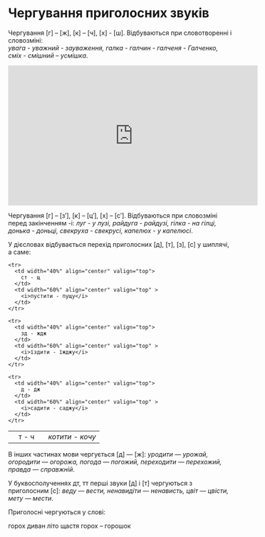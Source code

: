 # Чергування приголосних звуків

Чергування [<span class="p1">г</span>] – [<span class="p1">ж</span>], [<span class="p1">к</span>] – [<span class="p1">ч</span>], [<span class="p1">х</span>] - [<span class="p1">ш</span>]. Вiдбуваються при словотвореннi i словозмiнi:<br>*увага - уважний - зауваження, галка - галчин - галченя - Галченко, смiх - смiшний – усмiшка*.

<div class="fluidMedia">
<iframe align="center" width="560" height="315" src="https://www.youtube.com/embed/4pyiOJhQJrY" frameborder="0" allowfullscreen></iframe>
</div>
<div class="popup">
</div>

Чергування [<span class="p1">г</span>] – [<span class="p1">з′</span>], [<span class="p1">к</span>] – [<span class="p1">ц′</span>], [<span class="p1">х</span>] – [<span class="p1">с′</span>]. Вiдбуваються при словозмiнi перед закiнченням <span class="p1">-i</span>: *луг - у лузi, райдуга - райдузi, гiлка - на гiлцi, донька - доньцi, свекруха - свекрусi, капелюх - у капелюсi*.

У дiєсловах вiдбувається перехiд приголосних [<span class="p1">д</span>], [<span class="p1">т</span>], [<span class="p1">з</span>], [<span class="p1">с</span>] у шиплячi, а саме:


<table style="width: 55%;" align="center">
  <body>
    <tr>
      <td width="40%" align="center" valign="top">
        т - ч
      </td>
      <td width="60%" align="center" valign="top" >
        <i>котити - кочу</i>
      </td>
    </tr>

    <tr>
      <td width="40%" align="center" valign="top">
        ст - щ
      </td>
      <td width="60%" align="center" valign="top" >
        <i>пустити - пущу</i>
      </td>
    </tr>

    <tr>
      <td width="40%" align="center" valign="top">
        зд - ждж
      </td>
      <td width="60%" align="center" valign="top" >
        <i>їздити - їжджу</i>
      </td>
    </tr>

    <tr>
      <td width="40%" align="center" valign="top">
        д - дж
      </td>
      <td width="60%" align="center" valign="top" >
        <i>садити - саджу</i>
      </td>
    </tr>
  </body>
</table>



В iнших частинах мови чергується [<span class="p1">д</span>] — [<span class="p1">ж</span>]: *уродити — урожай, огородити — огорожа, погода — погожий, переходити — перехожий, правда — справжнiй*.

У буквосполученнях <span class="p1">дт</span>, <span class="p1">тт</span> першi звуки [<span class="p1">д</span>] i [<span class="p1">т</span>] чергуються з приголосним [<span class="p1">с</span>]: *веду — вести, ненавидiти — ненависть, цвiт — цвiсти, мету — мести*.

<quiz correctLabel="correct" incorrectLabel="incorrect" checkLabel="check">
    <question text="">
        <p>Приголосні чергуються у слові:</p>
        <answer correct>горох</answer>
        <answer>диван</answer>
        <answer>літо</answer>
        <answer>щастя</answer>
        <explanation>
        горох – горошок
        </explanation>
    </question>
    
</quiz>
